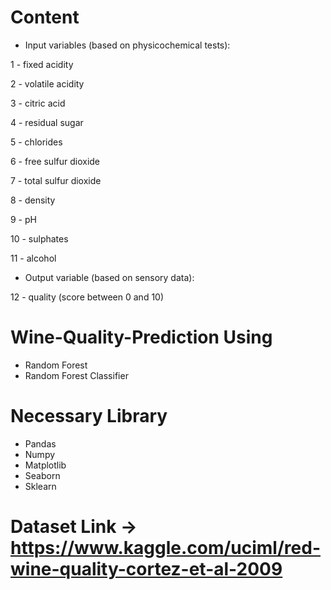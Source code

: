 # Content

- Input variables (based on physicochemical tests):

1 - fixed acidity

2 - volatile acidity

3 - citric acid

4 - residual sugar

5 - chlorides

6 - free sulfur dioxide

7 - total sulfur dioxide

8 - density

9 - pH

10 - sulphates

11 - alcohol

- Output variable (based on sensory data):

12 - quality (score between 0 and 10)

# Wine-Quality-Prediction Using
- Random Forest 
- Random Forest Classifier

# Necessary Library
- Pandas
- Numpy
- Matplotlib
- Seaborn
- Sklearn

# Dataset Link -> https://www.kaggle.com/uciml/red-wine-quality-cortez-et-al-2009
